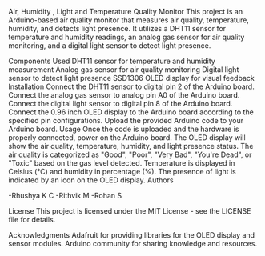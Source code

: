 Air, Humidity , Light and Temperature Quality Monitor
This project is an Arduino-based air quality monitor that measures air quality, temperature, humidity, and detects light presence. It utilizes a DHT11 sensor for temperature and humidity readings, an analog gas sensor for air quality monitoring, and a digital light sensor to detect light presence.

Components Used
DHT11 sensor for temperature and humidity measurement
Analog gas sensor for air quality monitoring
Digital light sensor to detect light presence
SSD1306 OLED display for visual feedback
Installation
Connect the DHT11 sensor to digital pin 2 of the Arduino board.
Connect the analog gas sensor to analog pin A0 of the Arduino board.
Connect the digital light sensor to digital pin 8 of the Arduino board.
Connect the 0.96 inch OLED display to the Arduino board according to the specified pin configurations.
Upload the provided Arduino code to your Arduino board.
Usage
Once the code is uploaded and the hardware is properly connected, power on the Arduino board.
The OLED display will show the air quality, temperature, humidity, and light presence status.
The air quality is categorized as "Good", "Poor", "Very Bad", "You're Dead", or "Toxic" based on the gas level detected.
Temperature is displayed in Celsius (°C) and humidity in percentage (%).
The presence of light is indicated by an icon on the OLED display.
Authors

-Rhushya K C
-Rithvik M
-Rohan S

License
This project is licensed under the MIT License - see the LICENSE file for details.

Acknowledgments
Adafruit for providing libraries for the OLED display and sensor modules.
Arduino community for sharing knowledge and resources.
